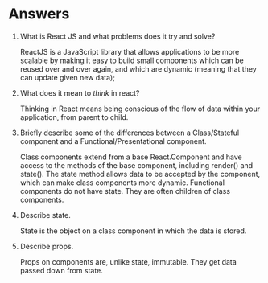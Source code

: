 # Answers

1.  What is React JS and what problems does it try and solve?

    ReactJS is a JavaScript library that allows applications to be more scalable by making it easy to build small components which can be reused over and over again, and which are dynamic (meaning that they can update given new data);

1.  What does it mean to _think_ in react?

    Thinking in React means being conscious of the flow of data within your application, from parent to child.

1.  Briefly describe some of the differences between a Class/Stateful component and a Functional/Presentational component.

    Class components extend from a base React.Component and have access to the methods of the base component, including render() and state(). The state method allows data to be accepted by the component, which can make class components more dynamic. Functional components do not have state. They are often children of class components.

1.  Describe state.

    State is the object on a class component in which the data is stored.

1.  Describe props.

    Props on components are, unlike state, immutable. They get data passed down from state.
